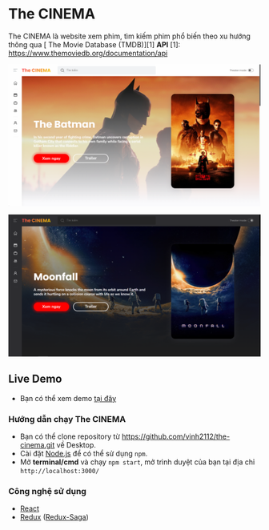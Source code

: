 # The CINEMA

The CINEMA là website xem phim, tìm kiếm phim phổ biến theo xu hướng thông qua [ The Movie Database (TMDB)][1] **API**
[1]: https://www.themoviedb.org/documentation/api

![The CINEMA light](https://github.com/vinh2112/the-cinema/blob/main/src/images/home_light.png)

![The CINEMA dark](https://github.com/vinh2112/the-cinema/blob/main/src/images/home_dark.png)

## Live Demo

- Bạn có thể xem demo [tại đây](https://vinh2112.github.io/)

### Hướng dẫn chạy The CINEMA

- Bạn có thể clone repository từ https://github.com/vinh2112/the-cinema.git về Desktop.
- Cài đặt [Node.js](https://nodejs.org/en/) để có thể sử dụng `npm`.
- Mở **terminal/cmd** và chạy `npm start`, mở trình duyệt của bạn tại địa chỉ `http://localhost:3000/`

### Công nghệ sử dụng

- [React](https://reactjs.org/)
- [Redux](https://redux.js.org/) ([Redux-Saga](https://redux-saga.js.org/))
